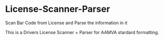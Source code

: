 # License-Scanner-Parser
Scan Bar Code from License and Parse the information in it

This is a Drivers License Scanner + Parser for AAMVA stardard formatting. 
